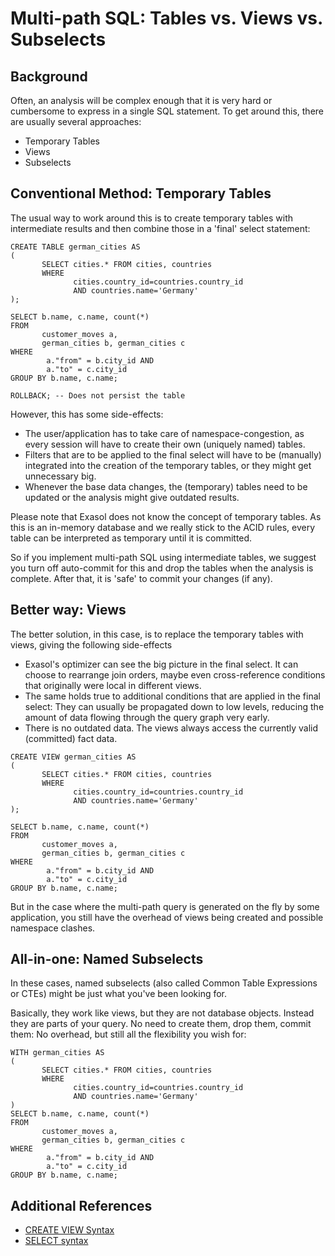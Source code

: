 # Multi-path SQL: Tables vs. Views vs. Subselects 
## Background

Often, an analysis will be complex enough that it is very hard or cumbersome to express in a single SQL statement. To get around this, there are usually several approaches:

* Temporary Tables
* Views
* Subselects

## Conventional Method: Temporary Tables

The usual way to work around this is to create temporary tables with intermediate results and then combine those in a 'final' select statement:


```"code-sql"
CREATE TABLE german_cities AS
(
       SELECT cities.* FROM cities, countries
       WHERE
              cities.country_id=countries.country_id
              AND countries.name='Germany'
);
 
SELECT b.name, c.name, count(*)
FROM
       customer_moves a,
       german_cities b, german_cities c
WHERE
        a."from" = b.city_id AND
        a."to" = c.city_id
GROUP BY b.name, c.name;

ROLLBACK; -- Does not persist the table
```
However, this has some side-effects:

* The user/application has to take care of namespace-congestion, as every session will have to create their own (uniquely named) tables.
* Filters that are to be applied to the final select will have to be (manually) integrated into the creation of the temporary tables, or they might get unnecessary big.
* Whenever the base data changes, the (temporary) tables need to be updated or the analysis might give outdated results.

Please note that Exasol does not know the concept of temporary tables. As this is an in-memory database and we really stick to the ACID rules, every table can be interpreted as temporary until it is committed.

So if you implement multi-path SQL using intermediate tables, we suggest you turn off auto-commit for this and drop the tables when the analysis is complete. After that, it is 'safe' to commit your changes (if any).

## Better way: Views

The better solution, in this case, is to replace the temporary tables with views, giving the following side-effects

* Exasol's optimizer can see the big picture in the final select. It can choose to rearrange join orders, maybe even cross-reference conditions that originally were local in different views.
* The same holds true to additional conditions that are applied in the final select: They can usually be propagated down to low levels, reducing the amount of data flowing through the query graph very early.
* There is no outdated data. The views always access the currently valid (committed) fact data.


```"code-sql"
CREATE VIEW german_cities AS
(
       SELECT cities.* FROM cities, countries
       WHERE
              cities.country_id=countries.country_id
              AND countries.name='Germany'
);
 
SELECT b.name, c.name, count(*)
FROM
       customer_moves a,
       german_cities b, german_cities c
WHERE
        a."from" = b.city_id AND
        a."to" = c.city_id
GROUP BY b.name, c.name;
```
But in the case where the multi-path query is generated on the fly by some application, you still have the overhead of views being created and possible namespace clashes.

## All-in-one: Named Subselects

In these cases, named subselects (also called Common Table Expressions or CTEs) might be just what you've been looking for.

Basically, they work like views, but they are not database objects. Instead they are parts of your query. No need to create them, drop them, commit them: No overhead, but still all the flexibility you wish for:


```"code-sql"
WITH german_cities AS
(
       SELECT cities.* FROM cities, countries
       WHERE
              cities.country_id=countries.country_id
              AND countries.name='Germany'
)
SELECT b.name, c.name, count(*)
FROM
       customer_moves a,
       german_cities b, german_cities c
WHERE
        a."from" = b.city_id AND
        a."to" = c.city_id
GROUP BY b.name, c.name;
```
## Additional References

* [CREATE VIEW Syntax](https://docs.exasol.com/sql/create_view.htm)
* [SELECT syntax](https://docs.exasol.com/sql/select.htm)

